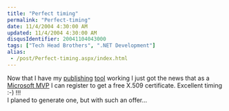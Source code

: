 ```yaml
---
title: "Perfect timing"
permalink: "Perfect-timing"
date: 11/4/2004 4:30:00 AM
updated: 11/4/2004 4:30:00 AM
disqusIdentifier: 20041104043000
tags: ["Tech Head Brothers", ".NET Development"]
alias:
 - /post/Perfect-timing.aspx/index.html
---
```

Now that I have my [publishing](http://weblogs.asp.net/lkempe/archive/2004/11/03/251422.aspx) [tool](http://weblogs.asp.net/lkempe/archive/2004/08/23/219122.aspx) working I just got the news that as a [Microsoft MVP](http://www.microsoft.com/communities/mvp/mvpdetails.mspx?Params=%7eCMTYDataSvcParams%5e%7earg+Name%3d%22guid%22+Value%3d%22d2f50802-1a35-423c-a263-353cb10c676c%22%2f%5e%7esParams%5e%7e%2fsParams%5e%7e%2fCMTYDataSvcParams%5e) I can register to get a free X.509 certificate. Excellent timing :-) !!!<br>I planed to generate one, but with such an offer...
